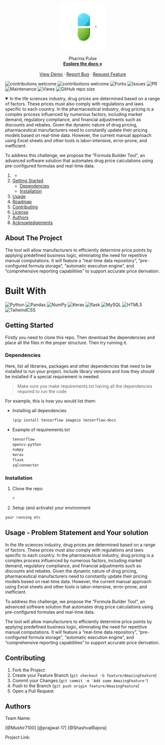 <!-- PROJECT LOGO -->
<br />
<p align="center">
  <a href="">
    <img src="WhatsApp Image 2025-02-10 at 10.33.24_e8120f59.jpg" alt="Logo" width="150" height="150">
  </a>

  <p align="center">
   Pharma Pulse
    <br />
    <a href=""><strong>Explore the docs »</strong></a>
    <br />
    <br />
    <a href="">View Demo</a>
    ·
    <a href="">Report Bug</a>
    ·
    <a href="">Request Feature</a>
  </p>
</p>

![contributions welcome](https://img.shields.io/badge/contributions-welcome-brightgreen.svg?style=flat) 
![contributions welcome](https://img.shields.io/badge/contributions-welcome-brightgreen.svg?style=flat) 
![Forks](https://img.shields.io/github/forks/ACM-SIGKDD-SRM-KTR-STUDENT-CHAPTER/README_INSTRUCTIONS.svg)
![Issues](https://img.shields.io/github/issues/ACM-SIGKDD-SRM-KTR-STUDENT-CHAPTER/README_INSTRUCTIONS.svg)
![PR](https://img.shields.io/github/issues-pr/ACM-SIGKDD-SRM-KTR-STUDENT-CHAPTER/README_INSTRUCTIONS.svg)
![Maintenance](https://img.shields.io/badge/Maintained%3F-yes-green.svg)
![Views](https://views.whatilearened.today/views/github/ACM-SIGKDD-SRM-KTR-STUDENT-CHAPTER/README_INSTRUCTIONS.svg)
![GitHub repo size](https://img.shields.io/github/repo-size/ACM-SIGKDD-SRM-KTR-STUDENT-CHAPTER/README_INSTRUCTIONS)

<!-- TABLE OF CONTENTS -->
<details open="open">
  <summary>In the life sciences industry, drug prices are determined based on a range of factors. These prices must also comply with regulations and laws specific to each country. In the pharmaceutical industry, drug pricing is a complex process influenced by numerous factors, including market demand, regulatory compliance, and financial adjustments such as discounts and rebates. Given the dynamic nature of drug pricing, pharmaceutical manufacturers need to constantly update their pricing models based on real-time data. However, the current manual approach using Excel sheets and other tools is labor-intensive, error-prone, and inefficient. 
  
  To address this challenge, we propose the “Formula Builder Tool”, an advanced software solution that automates drug price calculations using pre-configured formulas and real-time data.
  </summary>
  <ol>
    <li>
      <a href="#about-the-project"></a>
      <ul>
        <li><a href="#built-with"></a></li>
      </ul>
    </li>
    <li>
      <a href="#getting-started">Getting Started</a>
      <ul>
        <li><a href="#dependencies">Dependencies</a></li>
        <li><a href="#installation">Installation</a></li>
      </ul>
    </li>
    <li><a href="#usage">Usage</a></li>
    <li><a href="#roadmap">Roadmap</a></li>
    <li><a href="#contributing">Contributing</a></li>
    <li><a href="#license">License</a></li>
    <li><a href="#authors">Authors</a></li>
    <li><a href="#acknowledgements">Acknowledgements</a></li>
  </ol>
</details>



<!-- ABOUT THE PROJECT -->
## About The Project

The tool will allow manufacturers to efficiently determine price points by applying predefined business logic, eliminating the need for repetitive manual computations. It will feature a “real-time data repository”, “pre-configured formula storage”, “automatic execution engine”, and “comprehensive reporting capabilities” to support accurate price derivation.



# Built With
![Python](https://img.shields.io/badge/python-3670A0?style=for-the-badge&logo=python&logoColor=ffdd54)
![Pandas](https://img.shields.io/badge/pandas-%23150458.svg?style=for-the-badge&logo=pandas&logoColor=white)
![NumPy](https://img.shields.io/badge/numpy-%23013243.svg?style=for-the-badge&logo=numpy&logoColor=white)
![Keras](https://img.shields.io/badge/Keras-%23D00000.svg?style=for-the-badge&logo=Keras&logoColor=white)
![flask](https://img.shields.io/badge/flask-3670A0?style=for-the-badge&logo=flask&logoColor=ffdd54)
![MySQL](https://img.shields.io/badge/mysql-4479A1.svg?style=for-the-badge&logo=mysql&logoColor=white)
![HTML5](https://img.shields.io/badge/html5-%23E34F26.svg?style=for-the-badge&logo=html5&logoColor=white)
![TailwindCSS](https://img.shields.io/badge/tailwindcss-%2338B2AC.svg?style=for-the-badge&logo=tailwind-css&logoColor=white)

<!-- GETTING STARTED -->
## Getting Started

Firstly you need to clone this repo.
Then download the dependencies and place all the files in the proper structure.
Then try running it.

### Dependencies

Here, list all libraries, packages and other dependencies that need to be installed to run your project. Include library versions and how they should be installed if a special requirement is needed.

> Make sure you make requirements.txt having all the dependencies required to run the code

For example, this is how you would list them:
* Installing all dependencies
  ```sh
  !pip install tensorflow imageio tensorflow-docs
  ```
* Example of requirements.txt
  ```sh
  tensorflow
  opencv-python
  numpy
  keras
  flask
  sqlconnecter

### Installation

1. Clone the repo
   ```sh
   #
   ```
2. Setup (and activate) your environment
  ```sh
  your running etc
  ```

<!-- USAGE EXAMPLES -->
## Usage - Problem Statement and Your solution
  
  In the life sciences industry, drug prices are determined based on a range of factors. These prices must also comply with regulations and laws specific to each country. In the pharmaceutical industry, drug pricing is a complex process influenced by numerous factors, including market demand, regulatory compliance, and financial adjustments such as discounts and rebates. Given the dynamic nature of drug pricing, pharmaceutical manufacturers need to constantly update their pricing models based on real-time data. However, the current manual approach using Excel sheets and other tools is labor-intensive, error-prone, and inefficient. 
  
  To address this challenge, we propose the “Formula Builder Tool”, an advanced software solution that automates drug price calculations using pre-configured formulas and real-time data.
  
  
  The tool will allow manufacturers to efficiently determine price points by applying predefined business logic, eliminating the need for repetitive manual computations. It will feature a “real-time data repository”, “pre-configured formula storage”, “automatic execution engine”, and “comprehensive reporting capabilities” to support accurate price derivation.
  
 


<!-- CONTRIBUTING -->
## Contributing


1. Fork the Project
2. Create your Feature Branch (`git checkout -b feature/AmazingFeature`)
3. Commit your Changes (`git commit -m 'Add some AmazingFeature'`)
4. Push to the Branch (`git push origin feature/AmazingFeature`)
5. Open a Pull Request




<!-- Authors -->
## Authors

Team Name:

[@Mushir7100]
[@prajjwal-17]
[@ShashvatRajora]


Project Link: 



